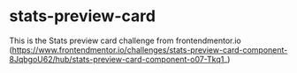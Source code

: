 # stats-preview-card

This is the Stats preview card challenge from frontendmentor.io (https://www.frontendmentor.io/challenges/stats-preview-card-component-8JqbgoU62/hub/stats-preview-card-component-o07-Tkq1_)
